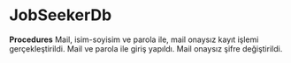 # JobSeekerDb

**Procedures**
Mail, isim-soyisim ve parola ile, mail onaysız kayıt işlemi gerçekleştirildi.
Mail ve parola ile giriş yapıldı.
Mail onaysız şifre değiştirildi.
